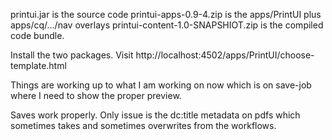 printui.jar is the source code
printui-apps-0.9-4.zip is the apps/PrintUI plus apps/cq/.../nav overlays
printui-content-1.0-SNAPSHIOT.zip is the compiled code bundle.

Install the two packages.
Visit http://localhost:4502/apps/PrintUI/choose-template.html

Things are working up to what I am working on now which is on save-job where I need to show the proper preview.

Saves work properly. Only issue is the dc:title metadata on pdfs which sometimes takes and sometimes overwrites from the workflows.
